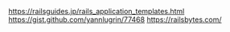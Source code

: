 https://railsguides.jp/rails_application_templates.html
https://gist.github.com/yannlugrin/77468
https://railsbytes.com/

